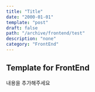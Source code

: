 ```yaml
---
title: "Title"
date: "2000-01-01"
template: "post"
draft: false
path: "/archive/frontend/test"
description: "none"
category: "FrontEnd"
---
```


## Template for FrontEnd

내용을 추가해주세요

